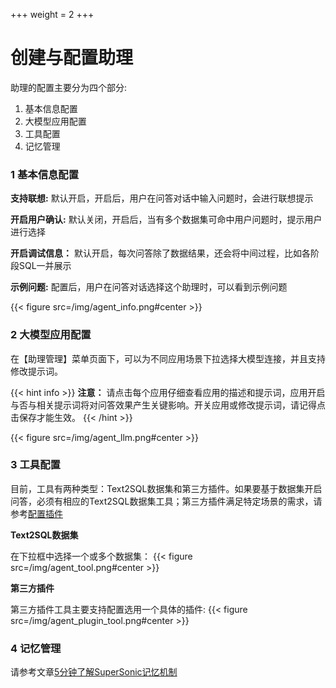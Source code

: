 +++
weight = 2
+++


# 创建与配置助理

助理的配置主要分为四个部分:
1. 基本信息配置
2. 大模型应用配置
3. 工具配置
4. 记忆管理

### **1 基本信息配置**

**支持联想:** 默认开启，开启后，用户在问答对话中输入问题时，会进行联想提示

**开启用户确认:** 默认关闭，开启后，当有多个数据集可命中用户问题时，提示用户进行选择

**开启调试信息：** 默认开启，每次问答除了数据结果，还会将中间过程，比如各阶段SQL一并展示

**示例问题:** 配置后，用户在问答对话选择这个助理时，可以看到示例问题

{{< figure src=/img/agent_info.png#center >}}

### **2 大模型应用配置**

在【助理管理】菜单页面下，可以为不同应用场景下拉选择大模型连接，并且支持修改提示词。

{{< hint info >}}
**注意：** 请点击每个应用仔细查看应用的描述和提示词，应用开启与否与相关提示词将对问答效果产生关键影响。开关应用或修改提示词，请记得点击保存才能生效。
{{< /hint >}}

{{< figure src=/img/agent_llm.png#center >}}

### **3 工具配置**

目前，工具有两种类型：Text2SQL数据集和第三方插件。如果要基于数据集开启问答，必须有相应的Text2SQL数据集工具；第三方插件满足特定场景的需求，请参考[配置插件](https://supersonicbi.github.io/docs/chat-bi/%E9%85%8D%E7%BD%AE%E6%8F%92%E4%BB%B6/)

**Text2SQL数据集**

在下拉框中选择一个或多个数据集：
{{< figure src=/img/agent_tool.png#center >}}

**第三方插件**

第三方插件工具主要支持配置选用一个具体的插件:
{{< figure src=/img/agent_plugin_tool.png#center >}}

### **4 记忆管理**

请参考文章[5分钟了解SuperSonic记忆机制](https://mp.weixin.qq.com/s/kqHMO-TvYXS9jxQ03sKzTQ?token=842593767&lang=zh_CN)